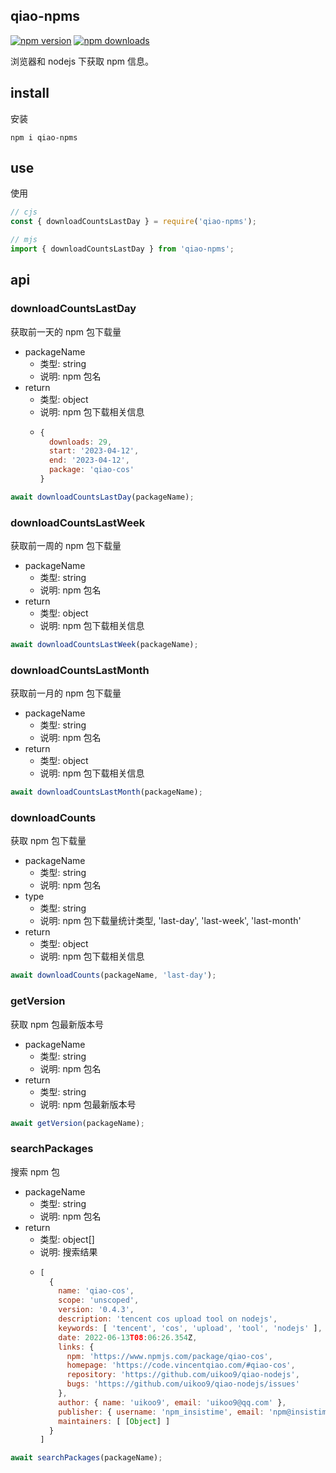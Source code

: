 ## qiao-npms

[![npm version](https://img.shields.io/npm/v/qiao-npms.svg?style=flat-square)](https://www.npmjs.org/package/qiao-npms)
[![npm downloads](https://img.shields.io/npm/dm/qiao-npms.svg?style=flat-square)](https://npm-stat.com/charts.html?package=qiao-npms)

浏览器和 nodejs 下获取 npm 信息。

## install

安装

```shell
npm i qiao-npms
```

## use

使用

```javascript
// cjs
const { downloadCountsLastDay } = require('qiao-npms');

// mjs
import { downloadCountsLastDay } from 'qiao-npms';
```

## api

### downloadCountsLastDay

获取前一天的 npm 包下载量

- packageName
  - 类型: string
  - 说明: npm 包名
- return
  - 类型: object
  - 说明: npm 包下载相关信息
  - ```javascript
    {
      downloads: 29,
      start: '2023-04-12',
      end: '2023-04-12',
      package: 'qiao-cos'
    }
    ```

```javascript
await downloadCountsLastDay(packageName);
```

### downloadCountsLastWeek

获取前一周的 npm 包下载量

- packageName
  - 类型: string
  - 说明: npm 包名
- return
  - 类型: object
  - 说明: npm 包下载相关信息

```javascript
await downloadCountsLastWeek(packageName);
```

### downloadCountsLastMonth

获取前一月的 npm 包下载量

- packageName
  - 类型: string
  - 说明: npm 包名
- return
  - 类型: object
  - 说明: npm 包下载相关信息

```javascript
await downloadCountsLastMonth(packageName);
```

### downloadCounts

获取 npm 包下载量

- packageName
  - 类型: string
  - 说明: npm 包名
- type
  - 类型: string
  - 说明: npm 包下载量统计类型, 'last-day', 'last-week', 'last-month'
- return
  - 类型: object
  - 说明: npm 包下载相关信息

```javascript
await downloadCounts(packageName, 'last-day');
```

### getVersion

获取 npm 包最新版本号

- packageName
  - 类型: string
  - 说明: npm 包名
- return
  - 类型: string
  - 说明: npm 包最新版本号

```javascript
await getVersion(packageName);
```

### searchPackages

搜索 npm 包

- packageName
  - 类型: string
  - 说明: npm 包名
- return
  - 类型: object[]
  - 说明: 搜索结果
  - ```javascript
    [
      {
        name: 'qiao-cos',
        scope: 'unscoped',
        version: '0.4.3',
        description: 'tencent cos upload tool on nodejs',
        keywords: [ 'tencent', 'cos', 'upload', 'tool', 'nodejs' ],
        date: 2022-06-13T08:06:26.354Z,
        links: {
          npm: 'https://www.npmjs.com/package/qiao-cos',
          homepage: 'https://code.vincentqiao.com/#qiao-cos',
          repository: 'https://github.com/uikoo9/qiao-nodejs',
          bugs: 'https://github.com/uikoo9/qiao-nodejs/issues'
        },
        author: { name: 'uikoo9', email: 'uikoo9@qq.com' },
        publisher: { username: 'npm_insistime', email: 'npm@insistime.com' },
        maintainers: [ [Object] ]
      }
    ]
    ```

```javascript
await searchPackages(packageName);
```
